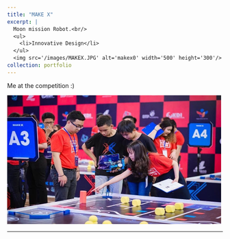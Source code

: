 ```yaml
---
title: "MAKE X"
excerpt: |
  Moon mission Robot.<br/>
  <ul>
    <li>Innovative Design</li>
  </ul>
  <img src='/images/MAKEX.JPG' alt='makex0' width='500' height='300'/>
collection: portfolio
---
```


Me at the competition :)

<img src='/images/MAKEX1.JPG' alt='makex1' width='500' height='300'/>

---
